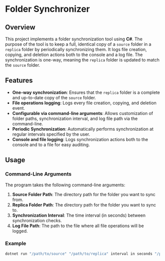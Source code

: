 # Folder Synchronizer

## Overview

This project implements a folder synchronization tool using **C#**. The purpose of the tool is to keep a full, identical copy of a `source` folder in a `replica` folder by periodically synchronizing them. It logs file creation, copying, and deletion actions both to the console and a log file. The synchronization is one-way, meaning the `replica` folder is updated to match the `source` folder.

## Features

- **One-way synchronization**: Ensures that the `replica` folder is a complete and up-to-date copy of the `source` folder.
- **File operations logging**: Logs every file creation, copying, and deletion event.
- **Configurable via command-line arguments**: Allows customization of folder paths, synchronization interval, and log file path via the command-line.
- **Periodic Synchronization**: Automatically performs synchronization at regular intervals specified by the user.
- **Console and file logging**: Logs synchronization actions both to the console and to a file for easy auditing.

## Usage

### Command-Line Arguments

The program takes the following command-line arguments:

1. **Source Folder Path**: The directory path for the folder you want to sync from.
2. **Replica Folder Path**: The directory path for the folder you want to sync to.
3. **Synchronization Interval**: The time interval (in seconds) between synchronization checks.
4. **Log File Path**: The path to the file where all file operations will be logged.

### Example

```bash
dotnet run "/path/to/source" "/path/to/replica" interval in seconds "/path/to/logfile.log"
